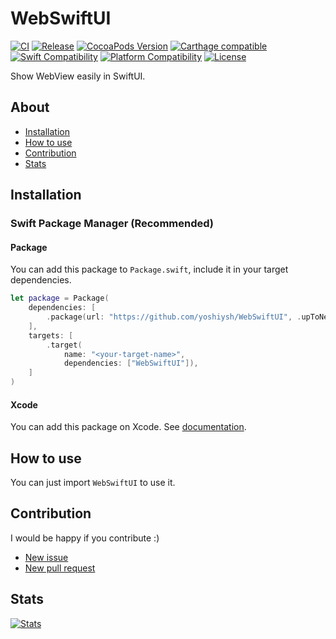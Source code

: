 # WebSwiftUI

[![CI](https://github.com/yoshiysh/WebSwiftUI/actions/workflows/build-and-test.yml/badge.svg?branch=main)](https://github.com/yoshiysh/WebSwiftUI/actions/workflows/build-and-test.yml)
[![Release](https://img.shields.io/github/v/release/yoshiysh/WebSwiftUI)](https://github.com/yoshiysh/WebSwiftUI/releases/latest)
[![CocoaPods Version](https://img.shields.io/cocoapods/v/WebSwiftUI.svg)](https://cocoapods.org/pods/WebSwiftUI)
[![Carthage compatible](https://img.shields.io/badge/Carthage-compatible-4BC51D.svg)](https://github.com/yoshiysh/WebSwiftUI)
[![Swift Compatibility](https://img.shields.io/endpoint?url=https%3A%2F%2Fswiftpackageindex.com%2Fapi%2Fpackages%2Fyoshiysh%2FWebSwiftUI%2Fbadge%3Ftype%3Dswift-versions)](https://swiftpackageindex.com/yoshiysh/WebSwiftUI)
[![Platform Compatibility](https://img.shields.io/endpoint?url=https%3A%2F%2Fswiftpackageindex.com%2Fapi%2Fpackages%2Fyoshiysh%2FWebSwiftUI%2Fbadge%3Ftype%3Dplatforms)](https://swiftpackageindex.com/yoshiysh/WebSwiftUI)
[![License](https://img.shields.io/github/license/yoshiysh/WebSwiftUI)](https://github.com/yoshiysh/WebSwiftUI/blob/main/LICENSE)

Show WebView easily in SwiftUI.

## About

- [Installation](#installation)
- [How to use](#how-to-use)
- [Contribution](#contribution)
- [Stats](#stats)

## Installation

### Swift Package Manager (Recommended)

#### Package

You can add this package to `Package.swift`, include it in your target dependencies.

```swift
let package = Package(
    dependencies: [
        .package(url: "https://github.com/yoshiysh/WebSwiftUI", .upToNextMajor(from: "0.1.0")),
    ],
    targets: [
        .target(
            name: "<your-target-name>",
            dependencies: ["WebSwiftUI"]),
    ]
)
```

#### Xcode

You can add this package on Xcode.
See [documentation](https://developer.apple.com/documentation/swift_packages/adding_package_dependencies_to_your_app).


## How to use

You can just import `WebSwiftUI` to use it.


## Contribution

I would be happy if you contribute :)

- [New issue](https://github.com/yoshiysh/WebSwiftUI/issues/new)
- [New pull request](https://github.com/yoshiysh/WebSwiftUI/compare)

## Stats

[![Stats](https://repobeats.axiom.co/api/embed/06bed3501f82cc4dce96501c1e766680bad8e84e.svg "Repobeats analytics image")](https://github.com/yoshiysh/WebSwiftUI)
